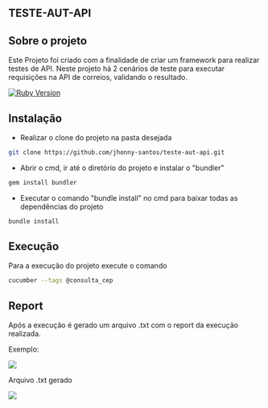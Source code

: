 ## TESTE-AUT-API

## Sobre o projeto
Este Projeto foi criado com a finalidade de criar um framework para realizar testes de API. Neste projeto há 2 cenários de teste para executar requisições na API de correios, validando o resultado.

[![Ruby Version][ruby-image]][ruby-url]



## Instalação

* Realizar o clone do projeto na pasta desejada
```sh
git clone https://github.com/jhonny-santos/teste-aut-api.git
```

* Abrir o cmd, ir até o diretório do projeto e instalar o "bundler"
```sh
gem install bundler
```

* Executar o comando "bundle install" no cmd para baixar todas as dependências do projeto

```sh
bundle install
```


## Execução 

Para a execução do projeto execute o comando 

```sh
cucumber --tags @consulta_cep
```



## Report

Após a execução é gerado um arquivo .txt com o report da execução realizada.

Exemplo:


![][screenshot-evidence]


Arquivo .txt gerado

![][evicence-txt]



[ruby-image]: https://img.shields.io/badge/ruby-v--2.5-red.svg
[ruby-url]: https://www.ruby-lang.org/pt/downloads/
[screenshot-evidence]: https://user-images.githubusercontent.com/26511817/55189153-e701e880-517b-11e9-841e-72421c328cc4.png
[evicence-txt]: https://user-images.githubusercontent.com/26511817/55189814-6512bf00-517d-11e9-95d4-68651d5e8fc0.png

